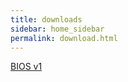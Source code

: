 ```yaml
---
title: downloads
sidebar: home_sidebar
permalink: download.html
---
```

[BIOS v1](https://drive.google.com/uc?id=1bupTvF8wL5hlDbqJBezgZWMwG7fgJnfB&export=download)
